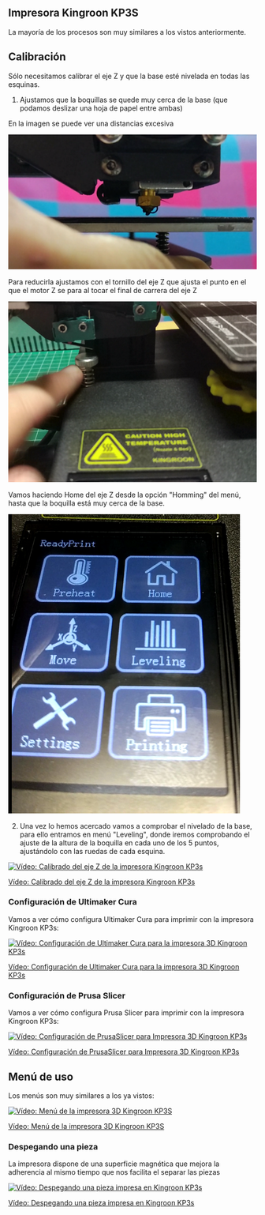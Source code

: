 ## Impresora Kingroon KP3S

La mayoría de los procesos son muy similares a los vistos anteriormente.

## Calibración

Sólo necesitamos calibrar el eje Z y que la base esté nivelada en todas las esquinas.

1. Ajustamos que la boquillas se quede muy cerca de la base (que podamos deslizar una hoja de papel entre ambas)

En la imagen se puede ver una distancias excesiva

![Distancia excesiva EjeZ](./images/DistanciaEjeZ.png)

Para reducirla ajustamos con el tornillo del eje Z   que ajusta el punto en el que el motor Z se para al tocar el final de carrera del eje Z

![Nivelación eje Z](./images/BotonT.png)

Vamos haciendo Home del eje Z desde la opción "Homming" del menú, hasta que la boquilla está muy cerca de la base.

![Menú KP3s](./images/Menu_kp3s.png)

2. Una vez lo hemos acercado vamos a comprobar el nivelado de la base, para ello entramos en menú "Leveling", donde iremos comprobando el ajuste de la altura de la boquilla en cada uno de los 5 puntos, ajustándolo con las ruedas de cada esquina.

[![Vídeo: Calibrado del eje Z de la impresora Kingroon  KP3s ](https://img.youtube.com/vi/W9fHBA8sDYU/0.jpg)](https://drive.google.com/file/d/1vumkK_Df3VaNWQpfOwtFUVWTrhMTr-2l/view?usp=sharing)

[Vídeo: Calibrado del eje Z de la impresora Kingroon  KP3s](https://drive.google.com/file/d/1vumkK_Df3VaNWQpfOwtFUVWTrhMTr-2l/view?usp=sharing)


### Configuración de Ultimaker Cura

Vamos a ver cómo configura Ultimaker Cura para imprimir con la impresora Kingroon KP3s:

[![Vídeo: Configuración de Ultimaker  Cura  para la impresora 3D Kingroon KP3s](https://img.youtube.com/vi/svuQmR8ayqE/0.jpg)](https://drive.google.com/file/d/1_Mh5Zao5Dav7BH6iMpcHUUu64nRa36KZ/view?usp=sharing)

[Vídeo: Configuración de Ultimaker  Cura  para la impresora 3D Kingroon KP3s](https://drive.google.com/file/d/1_Mh5Zao5Dav7BH6iMpcHUUu64nRa36KZ/view?usp=sharing)

### Configuración de Prusa Slicer

Vamos a ver cómo configura Prusa Slicer para imprimir con la impresora Kingroon KP3s:

[![Vídeo: Configuración de PrusaSlicer para Impresora 3D Kingroon KP3s](https://img.youtube.com/vi/_o9P8IFTHUI/0.jpg)](https://drive.google.com/file/d/14hKwR6sia-EJs1bd4Sr5P5z6TYrnGyha/view?usp=sharing)

[Vídeo: Configuración de PrusaSlicer para Impresora 3D Kingroon KP3s](https://drive.google.com/file/d/14hKwR6sia-EJs1bd4Sr5P5z6TYrnGyha/view?usp=sharing)


## Menú de uso

Los menús son muy similares a los ya vistos:

[![Vídeo: Menú de la impresora 3D Kingroon KP3S](https://img.youtube.com/vi/0mlIJfO5uq0/0.jpg)](https://drive.google.com/file/d/19b-_hEsmeazBruwfBBWW9Ry90ctlZ0ve/view?usp=sharing)

[Vídeo: Menú de la impresora 3D Kingroon KP3S](https://drive.google.com/file/d/19b-_hEsmeazBruwfBBWW9Ry90ctlZ0ve/view?usp=sharing)

### Despegando una pieza

La impresora dispone de una superficie magnética que mejora la adherencia al mismo tiempo que nos facilita el separar las piezas

[![Vídeo: Despegando una pieza impresa en Kingroon KP3s](https://img.youtube.com/vi/qTbd1WMmKlg/0.jpg)](https://drive.google.com/file/d/18wmYLaDudohoZU_lHggpAMbHJmKPV6iU/view?usp=sharing)

[Vídeo: Despegando una pieza impresa en Kingroon KP3s](https://drive.google.com/file/d/18wmYLaDudohoZU_lHggpAMbHJmKPV6iU/view?usp=sharing)

